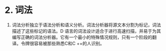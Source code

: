 # 2. 词法

1. 词法分析独立于语法分析和语义分析。词法分析器将源文本分割为标记，词法描述了这些标记的语法。D 语言的词法设计适合于进行高速扫描，并易于为其编写正确的词法分析器。它有一个最小的特殊情况规则，只有一个阶段的翻译。令牌很容易被那些熟悉C和C ++的人识别。

